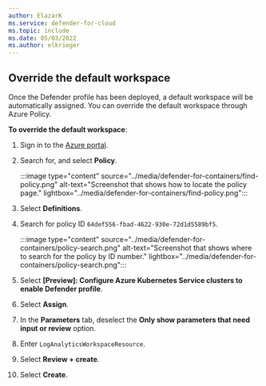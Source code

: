 ```yaml
---
author: ElazarK
ms.service: defender-for-cloud
ms.topic: include
ms.date: 05/03/2022
ms.author: elkrieger
---
```


## Override the default workspace

Once the Defender profile has been deployed, a default workspace will be automatically assigned. You can override the default workspace through Azure Policy.

**To override the default workspace**:

1. Sign in to the [Azure portal](https://portal.azure.com). 

1. Search for, and select **Policy**.

    :::image type="content" source="../media/defender-for-containers/find-policy.png" alt-text="Screenshot that shows how to locate the policy page." lightbox="../media/defender-for-containers/find-policy.png":::

1. Select **Definitions**.

1. Search for policy ID `64def556-fbad-4622-930e-72d1d5589bf5`.

    :::image type="content" source="../media/defender-for-containers/policy-search.png" alt-text="Screenshot that shows where to search for the policy by ID number." lightbox="../media/defender-for-containers/policy-search.png":::

1. Select **\[Preview]: Configure Azure Kubernetes Service clusters to enable Defender profile**.

1. Select **Assign**.

1. In the **Parameters** tab, deselect the **Only show parameters that need input or review** option.

1. Enter `LogAnalyticsWorkspaceResource`.

1. Select **Review + create**.

1. Select **Create**.